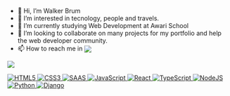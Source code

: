 - 👋 Hi, I’m Walker Brum 
- 👀 I’m interested in tecnology, people and travels. 
- 📜 I’m currently studying Web Development at Awari School
- 💞️ I’m looking to collaborate on many projects for my portfolio and help the web developer community.
- 📫 How to reach me in <a href="<https://www.linkedin.com/in/walkerlobato/>"><img align="center" src="https://img.shields.io/badge/LinkedIn-0077B5?style=for-the-badge&logo=linkedin&logoColor=white">

<img align="center" src="https://blog.nezaboodka.com/static/752c2972d32d37de804d07b2ce181ca7/ec2a6/593.face.jpg">

![HTML5](https://img.shields.io/badge/html5-%23E34F26.svg?style=for-the-badge&logo=html5&logoColor=white)
![CSS3](https://img.shields.io/badge/CSS3-1572B6?style=for-the-badge&logo=css3&logoColor=white)
![SAAS](https://img.shields.io/badge/Saas-CC6699?style=for-the-badge&logo=sass&logoColor=white)
![JavaScript](https://img.shields.io/badge/javascript-%23323330.svg?style=for-the-badge&logo=javascript&logoColor=%23F7DF1E)
![React](https://img.shields.io/badge/React-20232A?style=for-the-badge&logo=react&logoColor=61DAFB)
![TypeScript](https://img.shields.io/badge/typescript-%23007ACC.svg?style=for-the-badge&logo=typescript&logoColor=white)
![NodeJS](https://img.shields.io/badge/node.js-6DA55F?style=for-the-badge&logo=node.js&logoColor=white)
![Python](	https://img.shields.io/badge/Python-14354C?style=for-the-badge&logo=python&logoColor=white)
![Django](	https://img.shields.io/badge/Django-14354C?style=for-the-badge&logo=python&logoColor=white)
<!---

WalkerBrum/WalkerBrum is a ✨ special ✨ repository because its `README.md` (this file) appears on your GitHub profile.
You can click the Preview link to take a look at your changes.
--->
